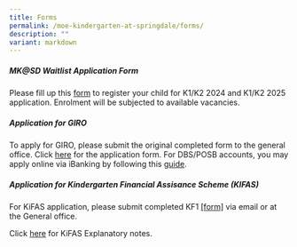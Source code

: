 ```yaml
---
title: Forms
permalink: /moe-kindergarten-at-springdale/forms/
description: ""
variant: markdown
---
```

##### MK@SD Waitlist Application Form
Please fill up this [form](https://form.gov.sg/67ad823031ef1982a81983ef) to register your child for K1/K2 2024 and K1/K2 2025 application. Enrolment will be subjected to available vacancies.

##### **Application for GIRO**
To apply for GIRO, please submit the original completed form to the general office. Click [here](/files/GIRO%20for%20payment%20of%20MK%20fee%20non-DBSPOSBacct.pdf) for the application form. For DBS/POSB accounts, you may apply online via iBanking by following this [guide](/files/Steps%20to%20apply%20GIRO%20online%20for%20DBS%20and%20POSB%20accounts.pdf).

##### **Application for Kindergarten Financial Assisance Scheme (KIFAS)**
For KiFAS application, please submit completed KF1 [[form]](/files/KF1___KiFAS_Application_2025.pdf) via email or at the General office.

Click [here](/files/KiFAS%20Explanatory%20Notes%20(1%20Jan%202022).pdf) for KiFAS Explanatory notes.